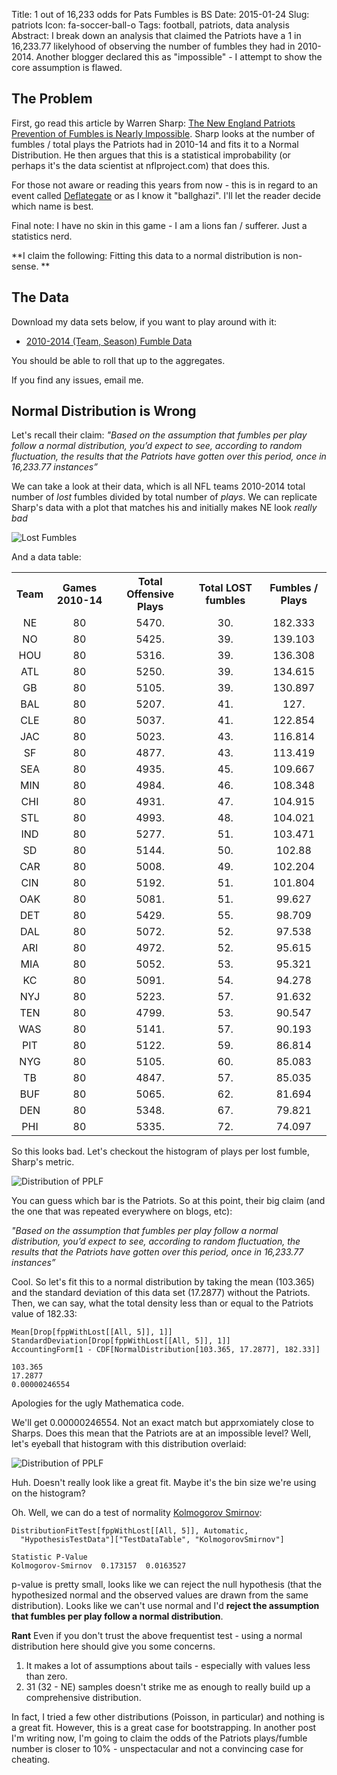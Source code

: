 Title: 1 out of 16,233 odds for Pats Fumbles is BS
Date: 2015-01-24
Slug: patriots
Icon: fa-soccer-ball-o
Tags: football, patriots, data analysis
Abstract: I break down an analysis that claimed the Patriots have a 1 in 16,233.77 likelyhood of observing the number of fumbles they had in 2010-2014. Another blogger declared this as "impossible" - I attempt to show the core assumption is flawed.

The Problem
---------------------------
First, go read this article by Warren Sharp: [The New England Patriots Prevention of Fumbles is Nearly Impossible](http://www.sharpfootballanalysis.com/blog/?p=2932). Sharp looks at the number of fumbles / total plays the Patriots had in 2010-14 and fits it to a Normal Distribution. He then argues that this is a statistical improbability (or perhaps it's the data scientist at nflproject.com) that does this.

For those not aware or reading this years from now - this is in regard to an event called [Deflategate](http://en.wikipedia.org/wiki/DeflateGate) or as I know it "ballghazi". I'll let the reader decide which name is best.

Final note: I have no skin in this game - I am a lions fan / sufferer. Just a statistics nerd.

**I claim the following: Fitting this data to a normal distribution is non-sense. **

The Data
--------------------------
Download my data sets below, if you want to play around with it:

* [2010-2014 (Team, Season) Fumble Data](|filename|/data/export.csv)

You should be able to roll that up to the aggregates.

If you find any issues, email me.

Normal Distribution is Wrong
--------------------------
Let's recall their claim:
*"Based on the assumption that fumbles per play follow a normal distribution, you’d expect to see, according to random fluctuation, the results that the Patriots have gotten over this period, once in 16,233.77 instances”*

We can take a look at their data, which is all NFL teams 2010-2014 total number of *lost* fumbles divided by total number of *plays*. We can replicate Sharp's data with a plot that matches his and initially makes NE look *really bad*

![Lost Fumbles](|filename|/images/lostfumbles.png)

And a data table:
<table class='Output'>
  <tr>
<th>Team</th>
<th>Games 2010-14</th>
<th>Total Offensive Plays</th>
<th>Total LOST fumbles</th>
<th>Fumbles / Plays</th>
</tr>
 <tr style='vertical-align: baseline;'>
  <td style='text-align: center;'><span>NE</span></td>
  <td style='text-align: center;'><span>80</span></td>
  <td style='text-align: center;'><span>5470.</span></td>
  <td style='text-align: center;'><span>30.</span></td>
  <td style='text-align: center;'><span>182.333</span></td>
 </tr>
 <tr style='vertical-align: baseline;'>
  <td style='text-align: center;'><span>NO</span></td>
  <td style='text-align: center;'><span>80</span></td>
  <td style='text-align: center;'><span>5425.</span></td>
  <td style='text-align: center;'><span>39.</span></td>
  <td style='text-align: center;'><span>139.103</span></td>
 </tr>
 <tr style='vertical-align: baseline;'>
  <td style='text-align: center;'><span>HOU</span></td>
  <td style='text-align: center;'><span>80</span></td>
  <td style='text-align: center;'><span>5316.</span></td>
  <td style='text-align: center;'><span>39.</span></td>
  <td style='text-align: center;'><span>136.308</span></td>
 </tr>
 <tr style='vertical-align: baseline;'>
  <td style='text-align: center;'><span>ATL</span></td>
  <td style='text-align: center;'><span>80</span></td>
  <td style='text-align: center;'><span>5250.</span></td>
  <td style='text-align: center;'><span>39.</span></td>
  <td style='text-align: center;'><span>134.615</span></td>
 </tr>
 <tr style='vertical-align: baseline;'>
  <td style='text-align: center;'><span>GB</span></td>
  <td style='text-align: center;'><span>80</span></td>
  <td style='text-align: center;'><span>5105.</span></td>
  <td style='text-align: center;'><span>39.</span></td>
  <td style='text-align: center;'><span>130.897</span></td>
 </tr>
 <tr style='vertical-align: baseline;'>
  <td style='text-align: center;'><span>BAL</span></td>
  <td style='text-align: center;'><span>80</span></td>
  <td style='text-align: center;'><span>5207.</span></td>
  <td style='text-align: center;'><span>41.</span></td>
  <td style='text-align: center;'><span>127.</span></td>
 </tr>
 <tr style='vertical-align: baseline;'>
  <td style='text-align: center;'><span>CLE</span></td>
  <td style='text-align: center;'><span>80</span></td>
  <td style='text-align: center;'><span>5037.</span></td>
  <td style='text-align: center;'><span>41.</span></td>
  <td style='text-align: center;'><span>122.854</span></td>
 </tr>
 <tr style='vertical-align: baseline;'>
  <td style='text-align: center;'><span>JAC</span></td>
  <td style='text-align: center;'><span>80</span></td>
  <td style='text-align: center;'><span>5023.</span></td>
  <td style='text-align: center;'><span>43.</span></td>
  <td style='text-align: center;'><span>116.814</span></td>
 </tr>
 <tr style='vertical-align: baseline;'>
  <td style='text-align: center;'><span>SF</span></td>
  <td style='text-align: center;'><span>80</span></td>
  <td style='text-align: center;'><span>4877.</span></td>
  <td style='text-align: center;'><span>43.</span></td>
  <td style='text-align: center;'><span>113.419</span></td>
 </tr>
 <tr style='vertical-align: baseline;'>
  <td style='text-align: center;'><span>SEA</span></td>
  <td style='text-align: center;'><span>80</span></td>
  <td style='text-align: center;'><span>4935.</span></td>
  <td style='text-align: center;'><span>45.</span></td>
  <td style='text-align: center;'><span>109.667</span></td>
 </tr>
 <tr style='vertical-align: baseline;'>
  <td style='text-align: center;'><span>MIN</span></td>
  <td style='text-align: center;'><span>80</span></td>
  <td style='text-align: center;'><span>4984.</span></td>
  <td style='text-align: center;'><span>46.</span></td>
  <td style='text-align: center;'><span>108.348</span></td>
 </tr>
 <tr style='vertical-align: baseline;'>
  <td style='text-align: center;'><span>CHI</span></td>
  <td style='text-align: center;'><span>80</span></td>
  <td style='text-align: center;'><span>4931.</span></td>
  <td style='text-align: center;'><span>47.</span></td>
  <td style='text-align: center;'><span>104.915</span></td>
 </tr>
 <tr style='vertical-align: baseline;'>
  <td style='text-align: center;'><span>STL</span></td>
  <td style='text-align: center;'><span>80</span></td>
  <td style='text-align: center;'><span>4993.</span></td>
  <td style='text-align: center;'><span>48.</span></td>
  <td style='text-align: center;'><span>104.021</span></td>
 </tr>
 <tr style='vertical-align: baseline;'>
  <td style='text-align: center;'><span>IND</span></td>
  <td style='text-align: center;'><span>80</span></td>
  <td style='text-align: center;'><span>5277.</span></td>
  <td style='text-align: center;'><span>51.</span></td>
  <td style='text-align: center;'><span>103.471</span></td>
 </tr>
 <tr style='vertical-align: baseline;'>
  <td style='text-align: center;'><span>SD</span></td>
  <td style='text-align: center;'><span>80</span></td>
  <td style='text-align: center;'><span>5144.</span></td>
  <td style='text-align: center;'><span>50.</span></td>
  <td style='text-align: center;'><span>102.88</span></td>
 </tr>
 <tr style='vertical-align: baseline;'>
  <td style='text-align: center;'><span>CAR</span></td>
  <td style='text-align: center;'><span>80</span></td>
  <td style='text-align: center;'><span>5008.</span></td>
  <td style='text-align: center;'><span>49.</span></td>
  <td style='text-align: center;'><span>102.204</span></td>
 </tr>
 <tr style='vertical-align: baseline;'>
  <td style='text-align: center;'><span>CIN</span></td>
  <td style='text-align: center;'><span>80</span></td>
  <td style='text-align: center;'><span>5192.</span></td>
  <td style='text-align: center;'><span>51.</span></td>
  <td style='text-align: center;'><span>101.804</span></td>
 </tr>
 <tr style='vertical-align: baseline;'>
  <td style='text-align: center;'><span>OAK</span></td>
  <td style='text-align: center;'><span>80</span></td>
  <td style='text-align: center;'><span>5081.</span></td>
  <td style='text-align: center;'><span>51.</span></td>
  <td style='text-align: center;'><span>99.627</span></td>
 </tr>
 <tr style='vertical-align: baseline;'>
  <td style='text-align: center;'><span>DET</span></td>
  <td style='text-align: center;'><span>80</span></td>
  <td style='text-align: center;'><span>5429.</span></td>
  <td style='text-align: center;'><span>55.</span></td>
  <td style='text-align: center;'><span>98.709</span></td>
 </tr>
 <tr style='vertical-align: baseline;'>
  <td style='text-align: center;'><span>DAL</span></td>
  <td style='text-align: center;'><span>80</span></td>
  <td style='text-align: center;'><span>5072.</span></td>
  <td style='text-align: center;'><span>52.</span></td>
  <td style='text-align: center;'><span>97.538</span></td>
 </tr>
 <tr style='vertical-align: baseline;'>
  <td style='text-align: center;'><span>ARI</span></td>
  <td style='text-align: center;'><span>80</span></td>
  <td style='text-align: center;'><span>4972.</span></td>
  <td style='text-align: center;'><span>52.</span></td>
  <td style='text-align: center;'><span>95.615</span></td>
 </tr>
 <tr style='vertical-align: baseline;'>
  <td style='text-align: center;'><span>MIA</span></td>
  <td style='text-align: center;'><span>80</span></td>
  <td style='text-align: center;'><span>5052.</span></td>
  <td style='text-align: center;'><span>53.</span></td>
  <td style='text-align: center;'><span>95.321</span></td>
 </tr>
 <tr style='vertical-align: baseline;'>
  <td style='text-align: center;'><span>KC</span></td>
  <td style='text-align: center;'><span>80</span></td>
  <td style='text-align: center;'><span>5091.</span></td>
  <td style='text-align: center;'><span>54.</span></td>
  <td style='text-align: center;'><span>94.278</span></td>
 </tr>
 <tr style='vertical-align: baseline;'>
  <td style='text-align: center;'><span>NYJ</span></td>
  <td style='text-align: center;'><span>80</span></td>
  <td style='text-align: center;'><span>5223.</span></td>
  <td style='text-align: center;'><span>57.</span></td>
  <td style='text-align: center;'><span>91.632</span></td>
 </tr>
 <tr style='vertical-align: baseline;'>
  <td style='text-align: center;'><span>TEN</span></td>
  <td style='text-align: center;'><span>80</span></td>
  <td style='text-align: center;'><span>4799.</span></td>
  <td style='text-align: center;'><span>53.</span></td>
  <td style='text-align: center;'><span>90.547</span></td>
 </tr>
 <tr style='vertical-align: baseline;'>
  <td style='text-align: center;'><span>WAS</span></td>
  <td style='text-align: center;'><span>80</span></td>
  <td style='text-align: center;'><span>5141.</span></td>
  <td style='text-align: center;'><span>57.</span></td>
  <td style='text-align: center;'><span>90.193</span></td>
 </tr>
 <tr style='vertical-align: baseline;'>
  <td style='text-align: center;'><span>PIT</span></td>
  <td style='text-align: center;'><span>80</span></td>
  <td style='text-align: center;'><span>5122.</span></td>
  <td style='text-align: center;'><span>59.</span></td>
  <td style='text-align: center;'><span>86.814</span></td>
 </tr>
 <tr style='vertical-align: baseline;'>
  <td style='text-align: center;'><span>NYG</span></td>
  <td style='text-align: center;'><span>80</span></td>
  <td style='text-align: center;'><span>5105.</span></td>
  <td style='text-align: center;'><span>60.</span></td>
  <td style='text-align: center;'><span>85.083</span></td>
 </tr>
 <tr style='vertical-align: baseline;'>
  <td style='text-align: center;'><span>TB</span></td>
  <td style='text-align: center;'><span>80</span></td>
  <td style='text-align: center;'><span>4847.</span></td>
  <td style='text-align: center;'><span>57.</span></td>
  <td style='text-align: center;'><span>85.035</span></td>
 </tr>
 <tr style='vertical-align: baseline;'>
  <td style='text-align: center;'><span>BUF</span></td>
  <td style='text-align: center;'><span>80</span></td>
  <td style='text-align: center;'><span>5065.</span></td>
  <td style='text-align: center;'><span>62.</span></td>
  <td style='text-align: center;'><span>81.694</span></td>
 </tr>
 <tr style='vertical-align: baseline;'>
  <td style='text-align: center;'><span>DEN</span></td>
  <td style='text-align: center;'><span>80</span></td>
  <td style='text-align: center;'><span>5348.</span></td>
  <td style='text-align: center;'><span>67.</span></td>
  <td style='text-align: center;'><span>79.821</span></td>
 </tr>
 <tr style='vertical-align: baseline;'>
  <td style='text-align: center;'><span>PHI</span></td>
  <td style='text-align: center;'><span>80</span></td>
  <td style='text-align: center;'><span>5335.</span></td>
  <td style='text-align: center;'><span>72.</span></td>
  <td style='text-align: center;'><span>74.097</span></td>
 </tr>
</table>

So this looks bad. Let's checkout the histogram of plays per lost fumble, Sharp's metric.

![Distribution of PPLF](|filename|/images/pplf.png)

You can guess which bar is the Patriots. So at this point, their big claim (and the one that was repeated everywhere on blogs, etc):

*"Based on the assumption that fumbles per play follow a normal distribution, you’d expect to see, according to random fluctuation, the results that the Patriots have gotten over this period, once in 16,233.77 instances”*

Cool. So let's fit this to a normal distribution by taking the mean (103.365) and the standard deviation of this data set (17.2877) without the Patriots. Then, we can say, what the total density less than or equal to the Patriots value of 182.33:

```
Mean[Drop[fppWithLost[[All, 5]], 1]]
StandardDeviation[Drop[fppWithLost[[All, 5]], 1]]
AccountingForm[1 - CDF[NormalDistribution[103.365, 17.2877], 182.33]]

103.365
17.2877
0.00000246554
```

Apologies for the ugly Mathematica code.

We'll get 0.00000246554. Not an exact match but apprxomiately close to Sharps. Does this mean that the Patriots are at an impossible level? Well, let's eyeball that histogram with this distribution overlaid:

![Distribution of PPLF](|filename|/images/pplfdist.png)

Huh. Doesn't really look like a great fit. Maybe it's the bin size we're using on the histogram?

Oh. Well, we can do a test of normality [Kolmogorov Smirnov](http://en.wikipedia.org/wiki/Kolmogorov%E2%80%93Smirnov_test):

```
DistributionFitTest[fppWithLost[[All, 5]], Automatic, 
  "HypothesisTestData"]["TestDataTable", "KolmogorovSmirnov"]

Statistic P-Value
Kolmogorov-Smirnov  0.173157  0.0163527
```

p-value is pretty small, looks like we can reject the null hypothesis (that the hypothesized normal and the observed values are drawn from the same distribution). Looks like we can't use normal and I'd **reject the assumption that fumbles per play follow a normal distribution**. 

**Rant** Even if you don't trust the above frequentist test - using a normal distribution here should give you some concerns. 

  1. It makes a lot of assumptions about tails - especially with values less than zero. 
  2. 31 (32 - NE) samples doesn't strike me as enough to really build up a comprehensive distribution.

In fact, I tried a few other distributions (Poisson, in particular) and nothing is a great fit. However, this is a great case for bootstrapping. In another post I'm writing now, I'm going to claim the odds of the Patriots plays/fumble number is closer to 10% - unspectacular and not a convincing case for cheating.
